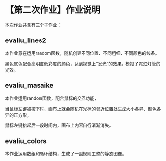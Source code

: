 # 【第二次作业】作业说明
本次作业共含有三个子作业：
## evaliu_lines2
本作业意在运用random函数，随机创建不同位置、不同粗细、不同颜色的线条。

黑色底色配合高明度低彩度的颜色，达到视觉上“发光”的效果，模拟了霓虹灯管的光效。

## evaliu_masaike
本作业运用random函数，配合鼠标的交互功能，

当鼠标左键被按下时，画布上就会随机在光标的邻近位置处生成大小各异、颜色各异的正方形，

鼠标左键抬起后一段时间内，画布上内容自行渐渐消失。

## evaliu_colors
本作业运用数组和循环结构，生成了一副规则工整的静态图像。

